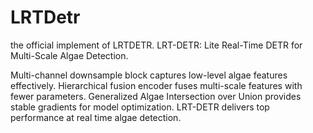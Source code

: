 # LRTDetr
the official implement of LRTDETR. LRT-DETR: Lite Real-Time DETR for Multi-Scale Algae Detection.

Multi-channel downsample block captures low-level algae features effectively.
Hierarchical fusion encoder fuses multi-scale features with fewer parameters.
Generalized Algae Intersection over Union provides stable gradients for model optimization.
LRT-DETR delivers top performance at real time algae detection.
